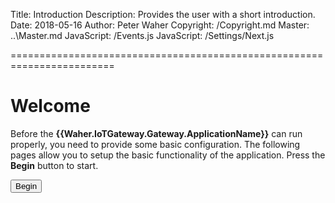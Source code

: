 ﻿Title: Introduction
Description: Provides the user with a short introduction.
Date: 2018-05-16
Author: Peter Waher
Copyright: /Copyright.md
Master: ..\Master.md
JavaScript: /Events.js
JavaScript: /Settings/Next.js


========================================================================

Welcome
=============================

<form>

Before the **{{Waher.IoTGateway.Gateway.ApplicationName}}** can run properly, you need to provide some basic configuration. The following pages
allow you to setup the basic functionality of the application. Press the **Begin** button to start.

<button id='NextButton' type='button' onclick='Next()'>Begin</button>

</form>


